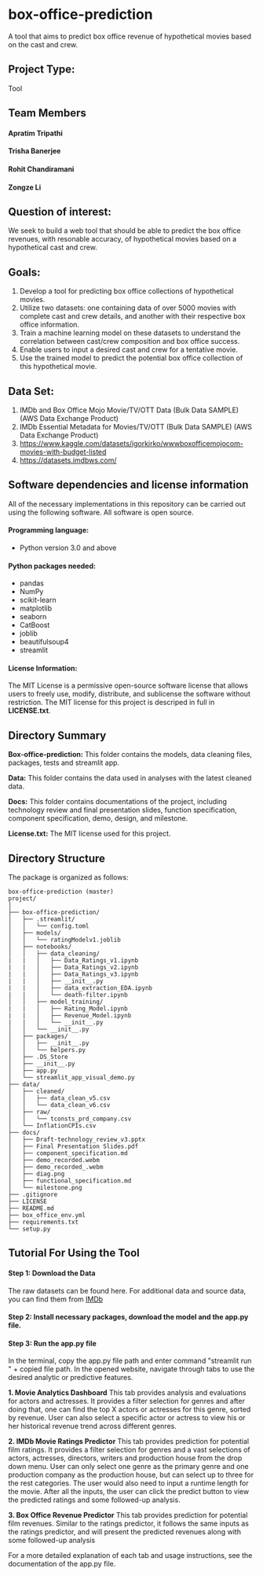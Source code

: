 # box-office-prediction
A tool that aims to predict box office revenue of hypothetical movies based on the cast and crew.

## Project Type:
Tool

## Team Members

#### Apratim Tripathi
#### Trisha Banerjee
#### Rohit Chandiramani
#### Zongze Li


## Question of interest:
We seek to build a web tool that should be able to predict the box office revenues, with resonable accuracy, of hypothetical movies based on a hypothetical cast and crew.

## Goals:

1. Develop a tool for predicting box office collections of hypothetical movies.
2. Utilize two datasets: one containing data of over 5000 movies with complete cast and crew details, and another with their respective box office information.
3. Train a machine learning model on these datasets to understand the correlation between cast/crew composition and box office success.
4. Enable users to input a desired cast and crew for a tentative movie.
5. Use the trained model to predict the potential box office collection of this hypothetical movie.

## Data Set:
1. IMDb and Box Office Mojo Movie/TV/OTT Data (Bulk Data SAMPLE) (AWS Data Exchange Product)
2. IMDb Essential Metadata for Movies/TV/OTT (Bulk Data SAMPLE) (AWS Data Exchange Product)
3. https://www.kaggle.com/datasets/igorkirko/wwwboxofficemojocom-movies-with-budget-listed
4. https://datasets.imdbws.com/

## Software dependencies and license information

All of the necessary implementations in this repository can be carried out using the following software.  All software is open source.

#### Programming language: 

- Python version 3.0 and above 

#### Python packages needed:

- pandas
- NumPy
- scikit-learn
- matplotlib
- seaborn
- CatBoost
- joblib
- beautifulsoup4
- streamlit

#### License Information:
The MIT License is a permissive open-source software license that allows users to freely use, modify, distribute, and sublicense the software without restriction. The MIT license for this project is descriped in full in **LICENSE.txt**.


## Directory Summary

**Box-office-prediction:** This folder contains the models, data cleaning files, packages, tests and streamlit app.

**Data:** This folder contains the data used in analyses with the latest cleaned data.

**Docs:** This folder contains documentations of the project, including technology review and final presentation slides, function specification, component specification, demo, design, and milestone.

**License.txt:** The MIT license used for this project.


## Directory Structure
The package is organized as follows:
```
box-office-prediction (master)  
project/
│
├── box-office-prediction/
│   ├── .streamlit/
│   │   └── config.toml
│   ├── models/
│   │   └── ratingModelv1.joblib
│   ├── notebooks/
│   │   ├── data_cleaning/
|   |   │   ├── Data_Ratings_v1.ipynb
|   |   │   ├── Data_Ratings_v2.ipynb
|   |   │   ├── Data_Ratings_v3.ipynb
|   |   │   ├── __init__.py
|   |   │   ├── data_extraction_EDA.ipynb
|   |   │   └── death-filter.ipynb
│   │   ├── model_training/
|   |   │   ├── Rating_Model.ipynb
|   |   │   ├── Revenue_Model.ipynb
|   |   │   └── __init__.py
│   │   └── __init__.py
│   ├── packages/
│   │   ├── __init__.py
│   │   └── helpers.py
│   ├── .DS_Store
│   ├── __init__.py
│   ├── app.py
│   └── streamlit_app_visual_demo.py
├── data/
│   ├── cleaned/
│   │   ├── data_clean_v5.csv
│   │   └── data_clean_v6.csv
│   ├── raw/
│   │   └── tconsts_prd_company.csv
│   └── InflationCPIs.csv
├── docs/
│   ├── Draft-technology_review_v3.pptx
│   ├── Final Presentation Slides.pdf
│   ├── component_specification.md
│   ├── demo_recorded.webm
│   ├── demo_recorded_.webm
│   ├── diag.png
│   ├── functional_specification.md
│   └── milestone.png
├── .gitignore
├── LICENSE
├── README.md
├── box_office_env.yml
├── requirements.txt
└── setup.py
```

## Tutorial For Using the Tool

#### Step 1: Download the Data

The raw datasets can be found here. For additional data and source data, you can find them from [IMDb](https://datasets.imdbws.com/)

#### Step 2: Install necessary packages, download the model and the app.py file.

#### Step 3: Run the app.py file

In the terminal, copy the app.py file path and enter command "streamlit run " + copied file path. In the opened website, navigate through tabs to use the desired analytic or predictive features.

**1. Movie Analytics Dashboard** This tab provides analysis and evaluations for actors and actresses. It provides a filter selection for genres and after doing that, one can find the top X actors or actresses for this genre, sorted by revenue. User can also select a specific actor or actress to view his or her historical revenue trend across different genres.

**2. IMDb Movie Ratings Predictor** This tab provides prediction for potential film ratings. It provides a filter selection for genres and a vast selections of actors, actresses, directors, writers and production house from the drop down menu. User can only select one genre as the primary genre and one production company as the production house, but can select up to three for the rest categories. The user would also need to input a runtime length for the movie. After all the inputs, the user can click the predict button to view the predicted ratings and some followed-up analysis.

**3. Box Office Revenue Predictor** This tab provides prediction for potential film revenues. Similar to the ratings predictor, it follows the same inputs as the ratings predictor, and will present the predicted revenues along with some followed-up analysis

For a more detailed explanation of each tab and usage instructions, see the documentation of the app.py file.